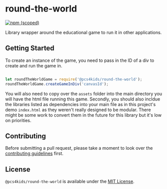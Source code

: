 # round-the-world

[![npm (scoped)](https://img.shields.io/npm/v/@pcs4kids/round-the-world.svg)](https://www.npmjs.com/package/@pcs4kids/round-the-world)

Library wrapper around the educational game to run it in other applications.

## Getting Started

To create an instance of the game, you need to pass in the ID of a div to create and run the game in.

```js

let roundTheWorldGame = require('@pcs4kids/round-the-world');
roundTheWorldGame.createGameInDiv('canvasId');

```

You will also need to copy over the `assets` folder into the main directory you will have the html file running this game. Secondly, you should also incldue the libraries listed as dependencies into your main file as in this project's demo `index.html` as they weren't really designed to be modular. There might be some work to convert them in the future for this library but it's low on priorities.

## Contributing

Before submitting a pull request, please take a moment to look over the [contributing guidelines](CONTRIBUTING.md) first.

## License

`@pcs4kids/round-the-world` is available under the [MIT License](https://opensource.org/licenses/MIT).
